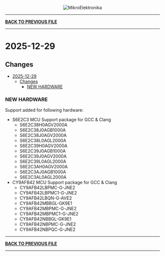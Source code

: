 <p align="center">
  <img src="http://www.mikroe.com/img/designs/beta/logo_small.png?raw=true" alt="MikroElektronika"/>
</p>

---

**[BACK TO PREVIOUS FILE](../changelog.md)**

---

# 2025-12-29

## Changes

- [2025-12-29](#2025-12-29)
  - [Changes](#changes)
    - [NEW HARDWARE](#new-hardware)

### NEW HARDWARE

Support added for following hardware:

+ S6E2C3 MCU Support package for GCC & Clang
  + S6E2C38H0AGV2000A
  + S6E2C38J0AGB1000A
  + S6E2C38J0AGV2000A
  + S6E2C38L0AGL2000A
  + S6E2C39H0AGV2000A
  + S6E2C39J0AGB1000A
  + S6E2C39J0AGV2000A
  + S6E2C39L0AGL2000A
  + S6E2C3AH0AGV2000A
  + S6E2C3AJ0AGB1000A
  + S6E2C3AL0AGL2000A
+ CY9AFB42 MCU Support package for GCC & Clang
  + CY9AFB42LBPMC-G-JNE2
  + CY9AFB42LBPMC1-G-JNE2
  + CY9AFB42LBQN-G-AVE2
  + CY9AFB42MBBGL-GK9E1
  + CY9AFB42MBPMC-G-JNE2
  + CY9AFB42MBPMC1-G-JNE2
  + CY9AFB42NBBGL-GK9E1
  + CY9AFB42NBPMC-G-JNE2
  + CY9AFB42NBPQC-G-JNE2

---

**[BACK TO PREVIOUS FILE](../changelog.md)**

---
